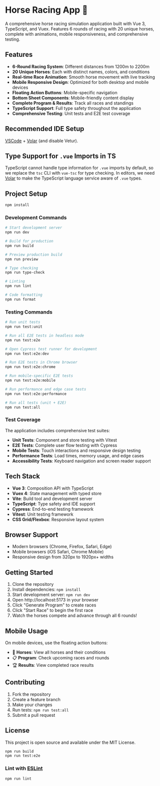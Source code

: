 # Horse Racing App 🐎

A comprehensive horse racing simulation application built with Vue 3, TypeScript, and Vuex. Features 6 rounds of racing with 20 unique horses, complete with animations, mobile responsiveness, and comprehensive testing.

## Features

- **6-Round Racing System**: Different distances from 1200m to 2200m
- **20 Unique Horses**: Each with distinct names, colors, and conditions
- **Real-time Race Animation**: Smooth horse movement with live tracking
- **Mobile Responsive Design**: Optimized for both desktop and mobile devices
- **Floating Action Buttons**: Mobile-specific navigation
- **Bottom Sheet Components**: Mobile-friendly content display
- **Complete Program & Results**: Track all races and standings
- **TypeScript Support**: Full type safety throughout the application
- **Comprehensive Testing**: Unit tests and E2E test coverage

## Recommended IDE Setup

[VSCode](https://code.visualstudio.com/) + [Volar](https://marketplace.visualstudio.com/items?itemName=Vue.volar) (and disable Vetur).

## Type Support for `.vue` Imports in TS

TypeScript cannot handle type information for `.vue` imports by default, so we replace the `tsc` CLI with `vue-tsc` for type checking. In editors, we need [Volar](https://marketplace.visualstudio.com/items?itemName=Vue.volar) to make the TypeScript language service aware of `.vue` types.

## Project Setup

```sh
npm install
```

### Development Commands

```sh
# Start development server
npm run dev

# Build for production
npm run build

# Preview production build
npm run preview

# Type checking
npm run type-check

# Linting
npm run lint

# Code formatting
npm run format
```

### Testing Commands

```sh
# Run unit tests
npm run test:unit

# Run all E2E tests in headless mode
npm run test:e2e

# Open Cypress test runner for development
npm run test:e2e:dev

# Run E2E tests in Chrome browser
npm run test:e2e:chrome

# Run mobile-specific E2E tests
npm run test:e2e:mobile

# Run performance and edge case tests
npm run test:e2e:performance

# Run all tests (unit + E2E)
npm run test:all
```

### Test Coverage

The application includes comprehensive test suites:

- **Unit Tests**: Component and store testing with Vitest
- **E2E Tests**: Complete user flow testing with Cypress
- **Mobile Tests**: Touch interactions and responsive design testing
- **Performance Tests**: Load times, memory usage, and edge cases
- **Accessibility Tests**: Keyboard navigation and screen reader support

## Tech Stack

- **Vue 3**: Composition API with TypeScript
- **Vuex 4**: State management with typed store
- **Vite**: Build tool and development server
- **TypeScript**: Type safety and IDE support
- **Cypress**: End-to-end testing framework
- **Vitest**: Unit testing framework
- **CSS Grid/Flexbox**: Responsive layout system

## Browser Support

- Modern browsers (Chrome, Firefox, Safari, Edge)
- Mobile browsers (iOS Safari, Chrome Mobile)
- Responsive design from 320px to 1920px+ widths

## Getting Started

1. Clone the repository
2. Install dependencies: `npm install`
3. Start development server: `npm run dev`
4. Open http://localhost:5173 in your browser
5. Click "Generate Program" to create races
6. Click "Start Race" to begin the first race
7. Watch the horses compete and advance through all 6 rounds!

## Mobile Usage

On mobile devices, use the floating action buttons:

- 🐎 **Horses**: View all horses and their conditions
- 📋 **Program**: Check upcoming races and rounds
- 🏆 **Results**: View completed race results

## Contributing

1. Fork the repository
2. Create a feature branch
3. Make your changes
4. Run tests: `npm run test:all`
5. Submit a pull request

## License

This project is open source and available under the MIT License.

```sh
npm run build
npm run test:e2e
```

### Lint with [ESLint](https://eslint.org/)

```sh
npm run lint
```
